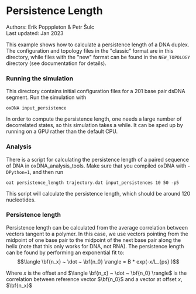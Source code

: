 # Persistence Length

Authors: Erik Popppleton & Petr Šulc  
Last updated: Jan 2023

This example shows how to calculate a persistence length of a DNA duplex. The configuration and topology files in the "classic" format are in this directory, while files with the "new" format can be found in the `NEW_TOPOLOGY` directory (see documentation for details).

### Running the simulation

This directory contains initial configuration files for a 201 base pair dsDNA segment.  Run the simulation with

```
oxDNA input_persistence
```

In order to compute the persistence length, one needs a large number of decorrelated states, so this simulation takes a while.  It can be sped up by running on a GPU rather than the default CPU.

### Analysis

There is a script for calculating the persistence length of a paired sequence of DNA in oxDNA_analysis_tools.  Make sure that you compiled oxDNA with `-DPython=1`, and then run
```
oat persistence_length trajectory.dat input_persistences 10 50 -p5
```

This script will calculate the persistence length, which should be around 120 nucleotides.

### Persistence length

Persistence length can be calculated from the average correlation between vectors tangent to a polymer.  In this case, we use vectors pointing from the midpoint of one base pair to the midpoint of the next base pair along the helix (note that this only works for DNA, not RNA). The persistence length can be found by performing an exponential fit to:
$$\langle \bf{n_x} ~ \dot ~ \bf{n_0} \rangle = B * exp(-x/L_{ps} )$$


Where $x$ is the offset and $\langle \bf{n_x} ~ \dot ~ \bf{n_0} \rangle$ is the correlation between reference vector $\bf{n_0}$ and a vector at offset $x$, $\bf{n_x}$

